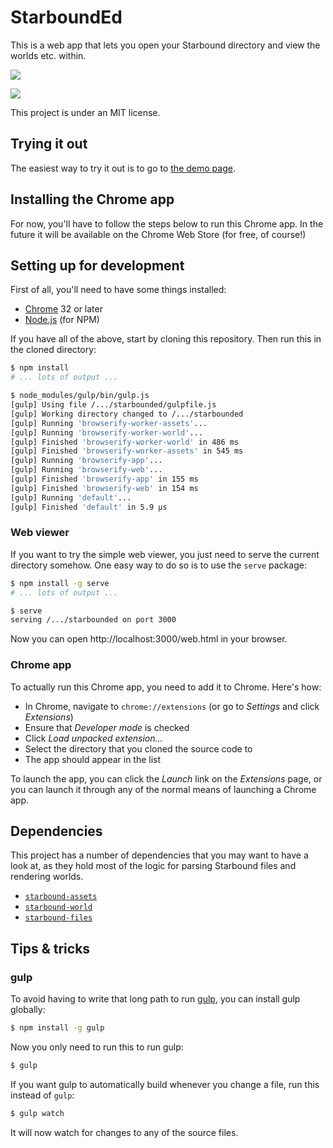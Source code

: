 StarboundEd
===========

This is a web app that lets you open your Starbound directory and view
the worlds etc. within.

![](http://i.imgur.com/qNY45kx.jpg)

![](http://i.imgur.com/zCIIBNg.png)

This project is under an MIT license.


Trying it out
-------------

The easiest way to try it out is to go to
[the demo page](http://blixt.github.io/starbounded/).


Installing the Chrome app
-------------------------

For now, you'll have to follow the steps below to run this Chrome app.
In the future it will be available on the Chrome Web Store (for free,
of course!)


Setting up for development
--------------------------

First of all, you'll need to have some things installed:

* [Chrome](https://www.google.com/chrome/) 32 or later
* [Node.js](http://nodejs.org/) (for NPM)

If you have all of the above, start by cloning this repository. Then
run this in the cloned directory:

```bash
$ npm install
# ... lots of output ...

$ node_modules/gulp/bin/gulp.js
[gulp] Using file /.../starbounded/gulpfile.js
[gulp] Working directory changed to /.../starbounded
[gulp] Running 'browserify-worker-assets'...
[gulp] Running 'browserify-worker-world'...
[gulp] Finished 'browserify-worker-world' in 486 ms
[gulp] Finished 'browserify-worker-assets' in 545 ms
[gulp] Running 'browserify-app'...
[gulp] Running 'browserify-web'...
[gulp] Finished 'browserify-app' in 155 ms
[gulp] Finished 'browserify-web' in 154 ms
[gulp] Running 'default'...
[gulp] Finished 'default' in 5.9 μs
```


### Web viewer

If you want to try the simple web viewer, you just need to serve the
current directory somehow. One easy way to do so is to use the `serve`
package:

```bash
$ npm install -g serve
# ... lots of output ...

$ serve
serving /.../starbounded on port 3000
```

Now you can open http://localhost:3000/web.html in your browser.


### Chrome app

To actually run this Chrome app, you need to add it to Chrome. Here's
how:

* In Chrome, navigate to `chrome://extensions` (or go to *Settings* and
  click *Extensions*)
* Ensure that *Developer mode* is checked
* Click *Load unpacked extension...*
* Select the directory that you cloned the source code to
* The app should appear in the list

To launch the app, you can click the *Launch* link on the *Extensions*
page, or you can launch it through any of the normal means of launching
a Chrome app.


Dependencies
------------

This project has a number of dependencies that you may want to have a
look at, as they hold most of the logic for parsing Starbound files and
rendering worlds.

* [`starbound-assets`](https://github.com/blixt/js-starbound-assets)
* [`starbound-world`](https://github.com/blixt/js-starbound-world)
* [`starbound-files`](https://github.com/blixt/js-starbound-files)


Tips & tricks
-------------

### gulp

To avoid having to write that long path to run [gulp][gulpjs], you can
install gulp globally:

```bash
$ npm install -g gulp
```

Now you only need to run this to run gulp:

```bash
$ gulp
```

If you want gulp to automatically build whenever you change a file, run
this instead of `gulp`:

```bash
$ gulp watch
```

It will now watch for changes to any of the source files.


[gulpjs]: http://gulpjs.com/
